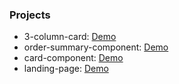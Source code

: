 
### Projects

- 3-column-card: [Demo](https://3-column-card-eta.vercel.app/)
- order-summary-component: [Demo](https://order-summary-component-puce-alpha.vercel.app/)
- card-component: [Demo](https://card-component-dpix-nqyu14fke-tsiestova.vercel.app/)
- landing-page: [Demo](https://landing-page-2ce6alca2-tsiestova.vercel.app/)

